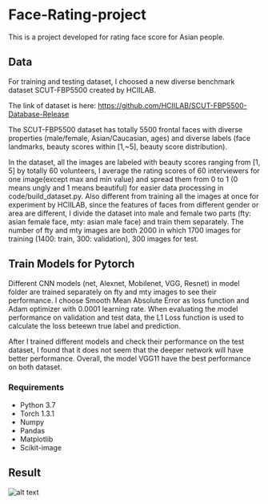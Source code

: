 # Face-Rating-project

This is a project developed for rating face score for Asian people.

## Data

For training and testing dataset, I choosed a new diverse benchmark dataset SCUT-FBP5500 created by HCIILAB.

The link of dataset is here: https://github.com/HCIILAB/SCUT-FBP5500-Database-Release

The SCUT-FBP5500 dataset has totally 5500 frontal faces with diverse properties (male/female, Asian/Caucasian, ages) and diverse labels (face landmarks, beauty scores within [1,~5], beauty score distribution). 

In the dataset, all the images are labeled with beauty scores ranging from [1, 5] by totally 60 volunteers, I average the rating scores of 60 interviewers for one image(except max and min value) and spread them from 0 to 1 (0 means ungly and 1 means beautiful) for easier data processing in code/build_dataset.py.
Also different from training all the images at once for experiment by HCIILAB, since the features of faces from different gender or area are different, I divide the dataset into male and female two parts (fty: asian female face, mty: asian male face) and train them separately. The number of fty and mty images are both 2000 in which 1700 images for training (1400: train, 300: validation), 300 images for test.

## Train Models for Pytorch

Different CNN models (net, Alexnet, Mobilenet, VGG, Resnet) in model folder are trained separately on fty and mty images to see their performance. I choose Smooth Mean Absolute Error as loss function and Adam optimizer with 0.0001 learning rate. When evaluating the model performance on validation and test data, the L1 Loss function is used to calculate the loss beteewn true label and prediction.

After I trained different models and check their performance on the test dataset, I found that it does not seem that the deeper network will have better performance. Overall, the model VGG11 have the best performance on both dataset.

### Requirements
- Python 3.7
- Torch 1.3.1 
- Numpy
- Pandas
- Matplotlib
- Scikit-image

## Result

![alt text](http://url/to/bhy.jpg)


